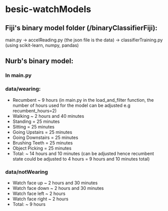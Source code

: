 # besic-watchModels
## Fiji's binary model folder (/binaryClassifierFiji):
main.py -> accelReading.py (the json file is the data) -> classifierTraining.py (using scikit-learn, numpy, pandas)

## Nurb's binary model:

### In main.py

### data/wearing: 
 - Recumbent ~ 9 hours (in main.py in the load_and_filter function, the number of hours used for the model can be adjusted e.g recumbent_hours=2)
 - Walking ~ 2 hours and 40 minutes
 - Standing = 25 minutes
 - Sitting = 25 minutes
 - Going Upstairs = 25 minutes
 - Going Downstairs = 25 minutes
 - Brushing Teeth = 25 minutes
 - Object Picking = 25 minutes
 - Total: ~ 14 hours and 10 minutes (can be adjusted hence recumbent state could be adjusted to 4 hours = 9 hours and 10 minutes total)

### data/notWearing
 - Watch face up ~ 2 hours and 30 minutes
 - Watch face down ~ 2 hours and 30 minutes
 - Watch face left ~ 2 hours
 - Watch face right ~ 2 hours
 - Total:  ~ 9 hours